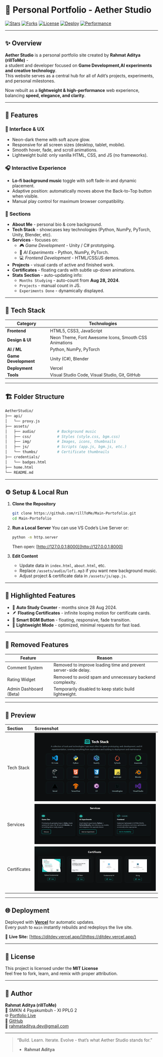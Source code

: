 # 🌌 Personal Portfolio - Aether Studio

[![Stars](https://img.shields.io/github/stars/rillToMe/Main-Portofolio?style=for-the-badge&color=2EC4B6)](https://github.com/rillToMe/Main-Portofolio/stargazers)
[![Forks](https://img.shields.io/github/forks/rillToMe/Main-Portofolio?style=for-the-badge&color=00bcd4)](https://github.com/rillToMe/Main-Portofolio/network/members)
[![License](https://img.shields.io/github/license/rillToMe/Main-Portofolio?style=for-the-badge&color=1de9b6)](./LICENSE)
[![Deploy](https://img.shields.io/badge/deploy-vercel-000000?style=for-the-badge&logo=vercel)](https://ditdev.vercel.app)
[![Performance](https://img.shields.io/badge/build-lightweight-success?style=for-the-badge&color=2EC4B6)](#)

---

## ✨ Overview

**Aether Studio** is a personal portfolio site created by **Rahmat Aditya (rillToMe)** -  
a student and developer focused on **Game Development,AI experiments and creative technology**.  
This website serves as a central hub for all of Adit’s projects, experiments, and personal milestones.

Now rebuilt as a **lightweight & high-performance** web experience, balancing **speed, elegance, and clarity**.

---

## 🧠 Features

### 🎨 Interface & UX
- Neon-dark theme with soft azure glow.  
- Responsive for all screen sizes (desktop, tablet, mobile).  
- Smooth hover, fade, and scroll animations.  
- Lightweight build: only vanilla HTML, CSS, and JS (no frameworks).

### 🎧 Interactive Experience
- **Lo-fi background music** toggle with soft fade-in and dynamic placement.  
- Adaptive position: automatically moves above the Back-to-Top button when visible.  
- Manual play control for maximum browser compatibility.

### 💼 Sections
- **About Me** - personal bio & core background.  
- **Tech Stack** - showcases key technologies (Python, NumPy, PyTorch, Unity, Blender, etc).  
- **Services** - focuses on:
  - 🎮 *Game Development* - Unity / C# prototyping.
  - 🤖 *AI Experiments* - Python, NumPy, PyTorch.
  - 💻 *Frontend Development* - HTML/CSS/JS demos.
- **Projects** - visual cards of active and finished work.  
- **Certificates** - floating cards with subtle up-down animations.  
- **Stats Section** - auto-updating info:
  - `Months Studying` - auto-count from **Aug 28, 2024**.
  - `Projects` - manual count in JS.
  - `Experiments Done` - dynamically displayed.

---

## 🧩 Tech Stack

| Category | Technologies |
|-----------|---------------|
| **Frontend** | HTML5, CSS3, JavaScript |
| **Design & UI** | Neon Theme, Font Awesome Icons, Smooth CSS Animations |
| **AI / ML** | Python, NumPy, PyTorch |
| **Game Development** | Unity (C#), Blender |
| **Deployment** | Vercel |
| **Tools** | Visual Studio Code, Visual Studio, Git, GitHub |

---

## 🏗️ Folder Structure

```bash
AetherStudio/
├── api/
│   └── proxy.js
├── assets/
│   ├── audio/          # Background music
│   ├── css/            # Styles (style.css, bgm.css)
│   ├── img/            # Images, icons, thumbnails
│   ├── js/             # Scripts (app.js, bgm.js, etc.)
│   └── thumbs/         # Certificate thumbnails
├── credentials/
│   └── badges.html
├── home.html
└── README.md
```

---

## ⚙️ Setup & Local Run

1. **Clone the Repository**
   ```bash
   git clone https://github.com/rillToMe/Main-Portofolio.git
   cd Main-Portofolio
   ```

2. **Run a Local Server**
   You can use VS Code’s Live Server or:
   ```bash
   python -m http.server
   ```
   Then open: [http://127.0.0.1:8000](http://127.0.0.1:8000)

3. **Edit Content**
   - Update data in `index.html`, `about.html`, etc.  
   - Replace `/assets/audio/lofi.mp3` if you want new background music.  
   - Adjust project & certificate data in `/assets/js/app.js`.

---

## 💫 Highlighted Features
- 🧮 **Auto Study Counter** - months since 28 Aug 2024.  
- 🪶 **Floating Certificates** - infinite looping motion for certificate cards.  
- 🎵 **Smart BGM Button** - floating, responsive, fade transition.  
- 💨 **Lightweight Mode** - optimized, minimal requests for fast load.  

---

## 🧹 Removed Features
| Feature | Reason |
|----------|---------|
| Comment System | Removed to improve loading time and prevent server-side delay. |
| Rating Widget | Removed to avoid spam and unnecessary backend complexity. |
| Admin Dashboard (Beta) | Temporarily disabled to keep static build lightweight. |

---

## 📸 Preview

| Section | Screenshot |
|:--------|:-----------|
| Tech Stack | ![Tech Stack](./assets/img/preview-techstack.png) |
| Services | ![Services](./assets/img/preview-service.png) |
| Certificates | ![Certificates](./assets/img/preview-certs.png) |

---

## 🌐 Deployment
Deployed with **[Vercel](https://vercel.com)** for automatic updates.  
Every push to `main` instantly rebuilds and redeploys the live site.  

🔗 **Live Site:** [https://ditdev.vercel.app/](https://ditdev.vercel.app/)

---

## 📄 License
This project is licensed under the **MIT License**   
feel free to fork, learn, and remix with proper attribution.

---

## 👤 Author
**Rahmat Aditya (rillToMe)**  
💼 SMKN 4 Payakumbuh - XI PPLG 2  
🌐 [Portfolio Live](https://ditdev.vercel.app)  
🐙 [GitHub](https://github.com/rillToMe)  
📧 [rahmataditya.dev@gmail.com](mailto:rahmataditya.dev@gmail.com)

---

> “Build. Learn. Iterate. Evolve - that’s what Aether Studio stands for.”  
> - **Rahmat Aditya**
